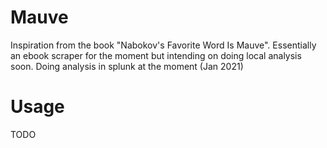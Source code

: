 # Mauve

Inspiration from the book "Nabokov's Favorite Word Is Mauve".
Essentially an ebook scraper for the moment but intending on doing local analysis soon. Doing analysis in splunk at the moment (Jan 2021)

# Usage
TODO
